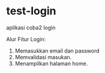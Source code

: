 # test-login
aplikasi coba2 login

Alur Fitur Login:
1. Memasukkan email dan password
2. Memvalidasi masukan.
3. Menampilkan halaman home.
